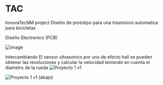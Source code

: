 # TAC
InnovaTecNM project
Diseño de prototipo para una trasmision automatica para bicicletas

Diseño Electronico (PCB)

![image](https://github.com/user-attachments/assets/00c1d934-3299-491f-9c44-e57e1824d999)

Intercambiando El sensor ultrasonico por uno de efecto hall se pueden obtener las revoluciones y calcular la velocidad teniendo en cuenta el diametro de la rueda
![Proyecto 1 v1](https://github.com/user-attachments/assets/95665714-da4d-47b1-a672-483ec4c6d5d9)

![Proyecto 1 v1 (abajo)](https://github.com/user-attachments/assets/57b13b4f-94f8-476b-a175-064e5c60ed1a)
